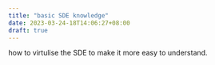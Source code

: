 ```yaml
---
title: "basic SDE knowledge"
date: 2023-03-24-18T14:06:27+08:00
draft: true
---
```


how to virtulise the SDE to make it more easy to understand.

<!-- some change to test git -->